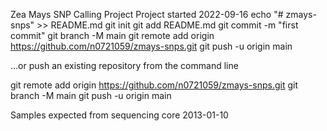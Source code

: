 

Zea Mays SNP Calling Project
Project started 2022-09-16
echo "# zmays-snps" >> README.md
git init
git add README.md
git commit -m "first commit"
git branch -M main
git remote add origin https://github.com/n0721059/zmays-snps.git
git push -u origin main

…or push an existing repository from the command line

git remote add origin https://github.com/n0721059/zmays-snps.git
git branch -M main
git push -u origin main

Samples expected from sequencing core 2013-01-10
